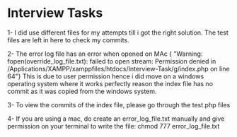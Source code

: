 #  Interview Tasks 

 1- I did use different files for my attempts till i got the right solution. The test files are left in here to check my commits.

 2- The error log file has an error when opened on MAc { "Warning: fopen(override_log_file.txt): failed to open stream: Permission denied in /Applications/XAMPP/xamppfiles/htdocs/Interview-Task/g/index.php on line 64"}
This is due to user permission hence i did move on a windows operating system  where it works perfectly reason the index file has no commit as it was copied from the windows system.

3- To view the commits of the index file, please go through the test.php files

4- If you are using a mac, do create an error_log_file.txt manually and give permission on your terminal to write the file: chmod 777 error_log_file.txt